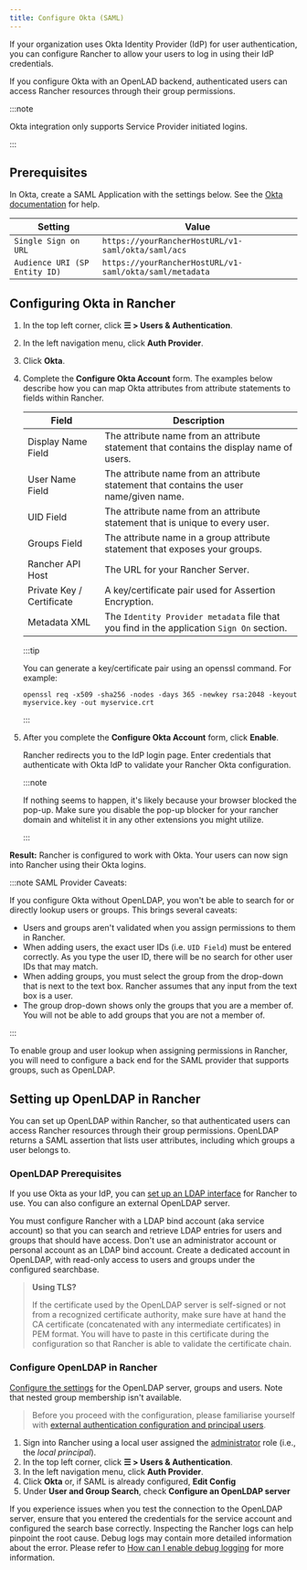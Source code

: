 ```yaml
---
title: Configure Okta (SAML)
---
```


If your organization uses Okta Identity Provider (IdP) for user authentication, you can configure Rancher to allow your users to log in using their IdP credentials.

If you configure Okta with an OpenLAD backend, authenticated users can access Rancher resources through their group permissions.

:::note

Okta integration only supports Service Provider initiated logins.

:::
## Prerequisites

In Okta, create a SAML Application with the settings below. See the [Okta documentation](https://developer.okta.com/standards/SAML/setting_up_a_saml_application_in_okta) for help.

Setting | Value
------------|------------
`Single Sign on URL` | `https://yourRancherHostURL/v1-saml/okta/saml/acs`
`Audience URI (SP Entity ID)` | `https://yourRancherHostURL/v1-saml/okta/saml/metadata`

## Configuring Okta in Rancher

1.	In the top left corner, click **☰ > Users & Authentication**.
1. In the left navigation menu, click **Auth Provider**.
1. Click **Okta**.
1.	Complete the **Configure Okta Account** form. The examples below describe how you can map Okta attributes from attribute statements to fields within Rancher.

    | Field                     | Description                                                                   |
    | ------------------------- | ----------------------------------------------------------------------------- |
    | Display Name Field        | The attribute name from an attribute statement that contains the display name of users.                        |
    | User Name Field           | The attribute name from an attribute statement that contains the user name/given name.                         |
    | UID Field                 | The attribute name from an attribute statement that is unique to every user.                                    |
    | Groups Field              | The attribute name in a group attribute statement that exposes your groups.        |
    | Rancher API Host          | The URL for your Rancher Server.                                              |
    | Private Key / Certificate | A key/certificate pair used for Assertion Encryption.                         |
    | Metadata XML              | The `Identity Provider metadata` file that you find in the application `Sign On` section.  |

    :::tip

    You can generate a key/certificate pair using an openssl command. For example:

    ```
    openssl req -x509 -sha256 -nodes -days 365 -newkey rsa:2048 -keyout myservice.key -out myservice.crt
    ```

    :::


1. After you complete the **Configure Okta Account** form, click **Enable**.

    Rancher redirects you to the IdP login page. Enter credentials that authenticate with Okta IdP to validate your Rancher Okta configuration.

    :::note

    If nothing seems to happen, it's likely because your browser blocked the pop-up. Make sure you disable the pop-up blocker for your rancher domain and whitelist it in any other extensions you might utilize.

    :::

**Result:** Rancher is configured to work with Okta. Your users can now sign into Rancher using their Okta logins.

:::note SAML Provider Caveats:

If you configure Okta without OpenLDAP, you won't be able to search for or directly lookup users or groups. This brings several caveats:

- Users and groups aren't validated when you assign permissions to them in Rancher.
- When adding users, the exact user IDs (i.e. `UID Field`) must be entered correctly. As you type the user ID, there will be no search for other  user IDs that may match.
- When adding groups, you must select the group from the drop-down that is next to the text box. Rancher assumes that any input from the text box is a user.
- The group drop-down shows only the groups that you are a member of. You will not be able to add groups that you are not a member of.

:::

To enable group and user lookup when assigning permissions in Rancher, you will need to configure a back end for the SAML provider that supports groups, such as OpenLDAP.

## Setting up OpenLDAP in Rancher

You can set up OpenLDAP within Rancher, so that authenticated users can access Rancher resources through their group permissions. OpenLDAP returns a SAML assertion that lists user attributes, including which groups a user belongs to.

### OpenLDAP Prerequisites

If you use Okta as your IdP, you can [set up an LDAP interface](https://help.okta.com/en-us/Content/Topics/Directory/LDAP-interface-main.htm) for Rancher to use. You can also configure an external OpenLDAP server.

You must configure Rancher with a LDAP bind account (aka service account) so that you can search and retrieve LDAP entries for users and groups that should have access. Don't use an administrator account or personal account as an LDAP bind account. Create a dedicated account in OpenLDAP, with read-only access to users and groups under the configured searchbase.

> **Using TLS?**
>
> If the certificate used by the OpenLDAP server is self-signed or not from a recognized certificate authority, make sure have at hand the CA certificate (concatenated with any intermediate certificates) in PEM format. You will have to paste in this certificate during the configuration so that Rancher is able to validate the certificate chain.

### Configure OpenLDAP in Rancher

[Configure the settings](../configure-openldap/openldap-config-reference.md) for the OpenLDAP server, groups and users. Note that nested group membership isn't available.

> Before you proceed with the configuration, please familiarise yourself with [external authentication configuration and principal users](../../../../pages-for-subheaders/authentication-config.md#external-authentication-configuration-and-principal-users).

1. Sign into Rancher using a local user assigned the [administrator](https://ranchermanager.docs.rancher.com/how-to-guides/new-user-guides/authentication-permissions-and-global-configuration/manage-role-based-access-control-rbac/global-permissions) role (i.e., the _local principal_).
1. In the top left corner, click **☰ > Users & Authentication**.
1. In the left navigation menu, click **Auth Provider**.
1. Click **Okta** or, if SAML is already configured, **Edit Config**
1. Under **User and Group Search**, check **Configure an OpenLDAP server**

If you experience issues when you test the connection to the OpenLDAP server, ensure that you entered the credentials for the service account and configured the search base correctly. Inspecting the Rancher logs can help pinpoint the root cause. Debug logs may contain more detailed information about the error. Please refer to [How can I enable debug logging](../../../../faq/technical-items.md#how-can-i-enable-debug-logging) for more information.
